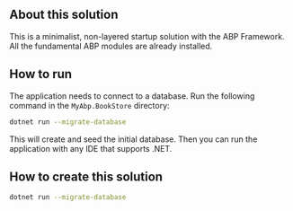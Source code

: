 ## About this solution

This is a minimalist, non-layered startup solution with the ABP Framework. All the fundamental ABP modules are already installed.

## How to run

The application needs to connect to a database. Run the following command in the `MyAbp.BookStore` directory:

````bash
dotnet run --migrate-database
````

This will create and seed the initial database. Then you can run the application with any IDE that supports .NET.

## How to create this solution
````bash
dotnet run --migrate-database
````



